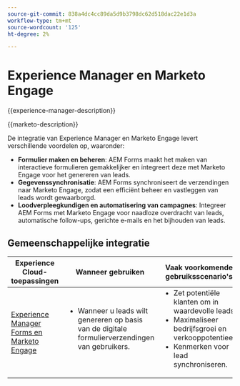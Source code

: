 ```yaml
---
source-git-commit: 838a4dc4cc89da5d9b3798dc62d518dac22e1d3a
workflow-type: tm+mt
source-wordcount: '125'
ht-degree: 2%

---
```



# Experience Manager en Marketo Engage

{{experience-manager-description}}

{{marketo-description}}

De integratie van Experience Manager en Marketo Engage levert verschillende voordelen op, waaronder:

+ **Formulier maken en beheren**: AEM Forms maakt het maken van interactieve formulieren gemakkelijker en integreert deze met Marketo Engage voor het genereren van leads.
+ **Gegevenssynchronisatie**: AEM Forms synchroniseert de verzendingen naar Marketo Engage, zodat een efficiënt beheer en vastleggen van leads wordt gewaarborgd.
+ **Loodverpleegkundigen en automatisering van campagnes**: Integreer AEM Forms met Marketo Engage voor naadloze overdracht van leads, automatische follow-ups, gerichte e-mails en het bijhouden van leads.

## Gemeenschappelijke integratie

<table>
    <thead>
        <tr>
            <th>Experience Cloud-toepassingen</th>
            <th>Wanneer gebruiken</th>
            <th>Vaak voorkomende gebruiksscenario's</th>
        </tr>
    </thead>
    <tbody>
        <tr>
            <td><a href="https://experienceleague.adobe.com/docs/experience-manager-learn/forms/aem-forms-with-marketo/part1.html" target="_blank" rel="noreferrer">Experience Manager Forms en Marketo Engage</a></td>
            <td>
                <ul style="margin-top: 0;">
                    <li>Wanneer u leads wilt genereren op basis van de digitale formulierverzendingen van gebruikers.</li>
                </ul>
            </td>
            <td>
                <ul style="margin-top: 0;">
                  <li>Zet potentiële klanten om in waardevolle leads.</li>                  
                  <li>Maximaliseer bedrijfsgroei en verkooppotentieel.</li>
                  <li>Kenmerken voor lead synchroniseren.</li>
                </ul>
            </td>
        </tr>        
    </tbody>          
</table>
